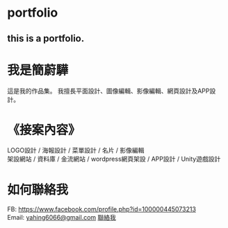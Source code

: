 # portfolio
## this is a portfolio.

# 我是簡蔚驊
這是我的作品集。
我擅長平面設計、圖像編輯、影像編輯、網頁設計及APP設計。

# 《接案內容》
LOGO設計 / 海報設計 / 菜單設計 / 名片 / 影像編輯  
架設網站 / 資料庫 / 金流網站 / wordpress網頁架設 / APP設計 / Unity遊戲設計

# 如何聯絡我
FB: https://www.facebook.com/profile.php?id=100000445073213  
Email: yahing6066@gmail.com [聯絡我](https://mail.google.com/mail/u/0/?view=cm&fs=1&tf=1&to=yahing6066@gmail.com)

